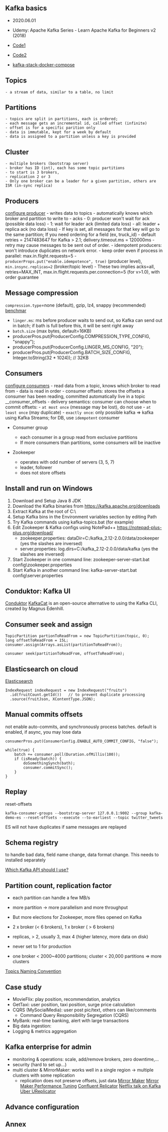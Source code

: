 Kafka basics
-------------------------
- 2020.06.01
- Udemy: Apache Kafka Series - Learn Apache Kafka for Beginners v2 (2018)

- [Code1](https://courses.datacumulus.com/downloads/kafka-beginners-bu5/)
- [Code2](https://github.com/simplesteph/kafka-beginners-course)
- [kafka-stack-docker-compose](https://github.com/simplesteph/kafka-stack-docker-compose)

## Topics
    - a stream of data, similar to a table, no limit

## Partitions
    - topics are split in partitions, each is ordered;
    - each message gets an incremental id, called offset (infinite)
    - offset is for a specific parition only
    - data is immutable, kept for a week by default
    - data is assigned to a partition unless a key is provided

## Cluster
    - multiple brokers (bootstrap server)
    - broker has ID (int), each has some topic partitions
    - to start is 3 brokers, 
    - replication 2 or 3
    - Only one broker can be a leader for a given partition, others are ISR (in-sync replica)
    
## Producers
[configure producer](https://kafka.apache.org/documentation/#producerconfigs)
    - writes data to topics
    - automatically knows which broker and partition to write to
    - acks
        - 0: producer won't wait for ack (possible data loss)
        - 1: wait for leader ack (limited data loss)
        - all: leader + replica ack (no data loss)
    - If key is set, all messages for that key will go to the same partition; If you need ordering for a field (ex, truck_id)
    - default retries = 2147483647 for Kafka > 2.1; delivery.timeout.ms = 120000ms
    - retry may cause messages to be sent out of order. 
        - idempotent producers: won't introduce duplicates on network error.
        - keep order even if process in parallel: max.in.flight.requests=5
        - `producerProps.put("enable.idempotence", true)` (producer level), `min.insync.replicas=2` (broker/topic level)
        - These two implies acks=all, retries=MAX_INT, max.in.flight.requests.per.connection=5 (for v>1.0), with order guarantee

## Message compression
`compression.type`=none (default), gzip, lz4, snappy (recommended)
[benchmar](https://blog.cloudflare.com/squeezing-the-firehose)
- `linger.ms`: ms before producer waits to send out, so Kafka can send out in batch; if bath is full before this, it will be sent right away
- `batch.size` (max bytes, default=16KB)
- producerPros.put(ProducerConfig.COMPRESSION_TYPE_CONFIG, "snappy");
- producerPros.put(ProducerConfig.LINGER_MS_CONFIG, "20");
- producerPros.put(ProducerConfig.BATCH_SIZE_CONFIG, Integer.toString(32 * 1024)); // 32KB

## Consumers
[configure consumers](https://kafka.apache.org/documentation/#consumerconfigs)
    - read data from a topic, knows which broker to read from
    - data is read in order
    - consumer offsets: stores the offsets a consumer has been reading, committed automatically live in a topic __consumer_offsets
    - delivery semantics: consumer can choose when to commit offsets:
        - `at most once` (message may be lost), do not use
        - `at least once` (may duplicate)
        - `exactly once`: only possible kafka => kafka using Kafka Streams; for DB, use `idempotent` consumer

- Consumer group
    - each consumer in a group read from exclusive partitions
    - If more consumers than partitions, some consumers will be inactive

- Zookeeper
    - operates with odd number of servers (3, 5, 7)
    - leader, follower
    - does not store offsets


## Install and run on Windows
1. Download and Setup Java 8 JDK
2. Download the Kafka binaries from https://kafka.apache.org/downloads
3. Extract Kafka at the root of C:\
4. Setup Kafka bins in the Environment variables section by editing Path
5. Try Kafka commands using kafka-topics.bat (for example)
6. Edit Zookeeper & Kafka configs using NotePad++ https://notepad-plus-plus.org/download/
    - zookeeper.properties: dataDir=C:/kafka_2.12-2.0.0/data/zookeeper (yes the slashes are inversed)
    - server.properties: log.dirs=C:/kafka_2.12-2.0.0/data/kafka (yes the slashes are inversed)
7. Start Zookeeper in one command line: zookeeper-server-start.bat config\zookeeper.properties
8. Start Kafka in another command line: kafka-server-start.bat config\server.properties


## Conduktor: Kafka UI
[Conduktor](https://www.conduktor.io)
[KafkaCat](https://github.com/edenhill/kafkacat) is an open-source alternative to using the Kafka CLI, created by Magnus Edenhill.


## Consumer seek and assign
```
TopicPartition partionToReadFrom = new TopicPartition(topic, 0);
long offsetToReadFrom = 15L;
consumer.assign(Arrays.asList(partitionToReadFrom));

consumer seek(partitionToReadFrom, offsetToReadFrom);
```

## Elasticsearch on cloud
[Elasticsearch](https://bonsai.io)
```
IndexRequest indexRequest = new IndexRequest("fruits")
  .id(fruitCount.getId())   // to prevent duplicate processing
  .source(fruitJson, XContentType.JSON);
```

## Manual commits offsets
not enable auto-commits, and synchronously process batches. 
default is enabled, if async, you may lose data

```
consumerPros.put(ConsumerConfig.ENABLE_AUTO_COMMIT_CONFIG, "false");

while(true) {
    batch += consumer.poll(Duration.ofMillis(100));
    if (isReady(batch)) {
        doSomethingSynch(bath);
        consumer.commitSync();
    }
}
```

## Replay
reset-offsets
```
kafka-consumer-groups --bootstrap-server 127.0.0.1:9002 --group kafka-demo-es --reset-offsets --execute --to-earliest --topic twitter_tweets
```
ES will not have duplicates if same messages are replayed

## Schema registry
to handle bad data, field name change, data format change.
This needs to installed separately

[Which Kafka API should I use?](https://medium.com/@stephane.maarek/the-kafka-api-battle-producer-vs-consumer-vs-kafka-connect-vs-kafka-streams-vs-ksql-ef584274c1e)


## Partition count, replication factor
- each partition can handle a few MB/s
- more partition -> more parallelism and more throughput
- But more elections for Zookeeper, more files opened on Kafka
- 2 x broker (< 6 brokers), 1 x broker ( > 6 brokers)

- replicas, > 2, usually 3, max 4 (higher latency, more data on disk)
- never set to 1 for production
- one broker < 2000~4000 partitions; cluster < 20,000 partitions => more clusters

[Topics Naming Convention](https://medium.com/@criccomini/how-to-paint-a-bike-shed-kafka-topic-naming-conventions-1b7259790073)

## Case study
- MovieFlix: play position, recommendation, analytics
- GetTaxi: user position, taxi position, surge price calculation
- CQRS (MySocialMedia): user post pic/text, others can like/comments
    - Command Query Responsibility Segregation (CQRS)
- MyBank: real-time banking, alert with large transactions
- Big data ingestion: 
- Logging & metrics aggregation

## Kafka enterprise for admin
- monitoring & operations: scale, add/remove brokers, zero downtime,...
- security (hard to set up...)
- multi cluster & MirrorMaker: works well in a single region -> multiple clusters with some replication
    - replication does not preserve offsets, just data
[Mirror Maker](https://cwiki.apache.org/confluence/pages/viewpage.action?pageId=27846330)
[Mirror Maker Performance Tuning](https://engineering.salesforce.com/mirrormaker-performance-tuning-63afaed12c21?gi=af0d1d20dbf4)
[Confluent Relicator](https://docs.confluent.io/current/multi-dc-deployments/replicator/replicator-tuning.html#improving-network-utilization-of-a-connect-task)
[Netflix talk on Kafka](https://www.confluent.io/kafka-summit-sf17/multitenant-multicluster-and-hieracrchical-kafka-messaging-service/)
[Uber UReplicator](https://eng.uber.com/ureplicator-apache-kafka-replicator)


## Advance configuration

## Annex

